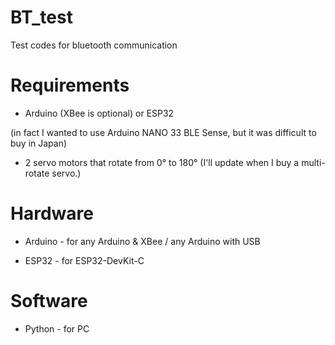# BT_test
 Test codes for bluetooth communication

# Requirements
* Arduino (XBee is optional) or ESP32

(in fact I wanted to use Arduino NANO 33 BLE Sense, but it was difficult to buy in Japan)

* 2 servo motors that rotate from 0° to 180° (I'll update when I buy a multi-rotate servo.)


# Hardware
* Arduino - for any Arduino & XBee / any Arduino with USB

* ESP32 - for ESP32-DevKit-C

# Software
* Python - for PC
